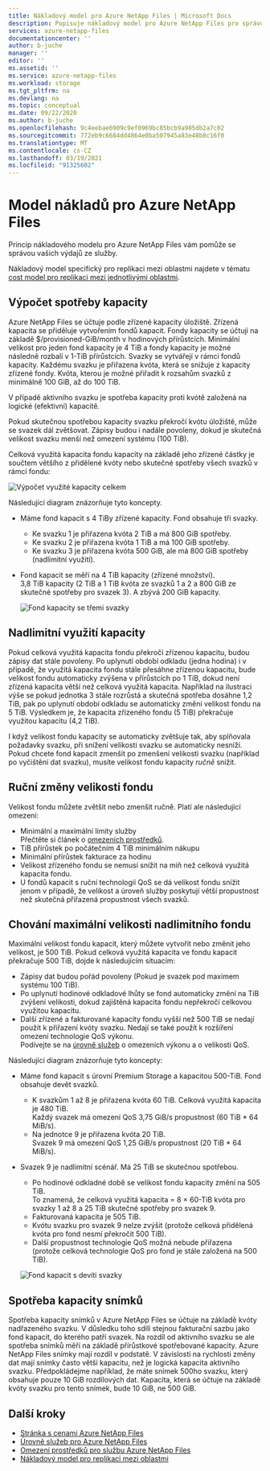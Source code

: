 ```yaml
---
title: Nákladový model pro Azure NetApp Files | Microsoft Docs
description: Popisuje nákladový model pro Azure NetApp Files pro správu nákladů ze služby.
services: azure-netapp-files
documentationcenter: ''
author: b-juche
manager: ''
editor: ''
ms.assetid: ''
ms.service: azure-netapp-files
ms.workload: storage
ms.tgt_pltfrm: na
ms.devlang: na
ms.topic: conceptual
ms.date: 09/22/2020
ms.author: b-juche
ms.openlocfilehash: 9c4eebae6909c9ef0969bc85bcb9a985db2a7c02
ms.sourcegitcommit: 772eb9c6684dd4864e0ba507945a83e48b8c16f0
ms.translationtype: MT
ms.contentlocale: cs-CZ
ms.lasthandoff: 03/19/2021
ms.locfileid: "91325602"
---
```

# <a name="cost-model-for-azure-netapp-files"></a>Model nákladů pro Azure NetApp Files 

Princip nákladového modelu pro Azure NetApp Files vám pomůže se správou vašich výdajů ze služby. 

Nákladový model specifický pro replikaci mezi oblastmi najdete v tématu [cost model pro replikaci mezi jednotlivými oblastmi](cross-region-replication-introduction.md#cost-model-for-cross-region-replication).

## <a name="calculation-of-capacity-consumption"></a>Výpočet spotřeby kapacity

Azure NetApp Files se účtuje podle zřízené kapacity úložiště.  Zřízená kapacita se přiděluje vytvořením fondů kapacit.  Fondy kapacity se účtují na základě $/provisioned-GiB/month v hodinových přírůstcích. Minimální velikost pro jeden fond kapacity je 4 TiB a fondy kapacity je možné následně rozbalí v 1-TiB přírůstcích. Svazky se vytvářejí v rámci fondů kapacity.  Každému svazku je přiřazena kvóta, která se snižuje z kapacity zřízené fondy. Kvóta, kterou je možné přiřadit k rozsahům svazků z minimálně 100 GiB, až do 100 TiB.  

V případě aktivního svazku je spotřeba kapacity proti kvótě založená na logické (efektivní) kapacitě.

Pokud skutečnou spotřebou kapacity svazku překročí kvótu úložiště, může se svazek dál zvětšovat. Zápisy budou i nadále povoleny, dokud je skutečná velikost svazku menší než omezení systému (100 TiB).  

Celková využitá kapacita fondu kapacity na základě jeho zřízené částky je součtem většího z přidělené kvóty nebo skutečné spotřeby všech svazků v rámci fondu: 

   ![Výpočet využité kapacity celkem](../media/azure-netapp-files/azure-netapp-files-total-used-capacity.png)

Následující diagram znázorňuje tyto koncepty.  
* Máme fond kapacit s 4 TiBy zřízené kapacity.  Fond obsahuje tři svazky.  
    * Ke svazku 1 je přiřazena kvóta 2 TiB a má 800 GiB spotřeby.  
    * Ke svazku 2 je přiřazena kvóta 1 TiB a má 100 GiB spotřeby.  
    * Ke svazku 3 je přiřazena kvóta 500 GiB, ale má 800 GiB spotřeby (nadlimitní využití).  
* Fond kapacit se měří na 4 TiB kapacity (zřízené množství).  
    3,8 TiB kapacity (2 TiB a 1 TiB kvóta ze svazků 1 a 2 a 800 GiB ze skutečné spotřeby pro svazek 3). A zbývá 200 GiB kapacity.

   ![Fond kapacity se třemi svazky](../media/azure-netapp-files/azure-netapp-files-capacity-pool-with-three-vols.png)

## <a name="overage-in-capacity-consumption"></a>Nadlimitní využití kapacity  

Pokud celková využitá kapacita fondu překročí zřízenou kapacitu, budou zápisy dat stále povoleny.  Po uplynutí období odkladu (jedna hodina) i v případě, že využitá kapacita fondu stále přesáhne zřízenou kapacitu, bude velikost fondu automaticky zvýšena v přírůstcích po 1 TiB, dokud není zřízená kapacita větší než celková využitá kapacita.  Například na ilustraci výše se pokud jednotka 3 stále rozrůstá a skutečná spotřeba dosáhne 1,2 TiB, pak po uplynutí období odkladu se automaticky změní velikost fondu na 5 TiB.  Výsledkem je, že kapacita zřízeného fondu (5 TiB) překračuje využitou kapacitu (4,2 TiB).  

I když velikost fondu kapacity se automaticky zvětšuje tak, aby splňovala požadavky svazku, při snížení velikosti svazku se automaticky nesníží. Pokud chcete fond kapacit zmenšit po zmenšení velikosti svazku (například po vyčištění dat svazku), musíte velikost fondu kapacity _ručně_ snížit.

## <a name="manual-changes-of-the-pool-size"></a>Ruční změny velikosti fondu  

Velikost fondu můžete zvětšit nebo zmenšit ručně. Platí ale následující omezení:
* Minimální a maximální limity služby  
    Přečtěte si článek o [omezeních prostředků](azure-netapp-files-resource-limits.md).
* TiB přírůstek po počátečním 4 TiB minimálním nákupu
* Minimální přírůstek fakturace za hodinu
* Velikost zřízeného fondu se nemusí snížit na míň než celková využitá kapacita fondu.
* U fondů kapacit s ruční technologií QoS se dá velikost fondu snížit jenom v případě, že velikost a úroveň služby poskytují větší propustnost než skutečná přiřazená propustnost všech svazků.

## <a name="behavior-of-maximum-size-pool-overage"></a>Chování maximální velikosti nadlimitního fondu   

Maximální velikost fondu kapacit, který můžete vytvořit nebo změnit jeho velikost, je 500 TiB.  Pokud celková využitá kapacita ve fondu kapacit překračuje 500 TiB, dojde k následujícím situacím:
* Zápisy dat budou pořád povoleny (Pokud je svazek pod maximem systému 100 TiB).
* Po uplynutí hodinové odkladové lhůty se fond automaticky změní na TiB zvýšení velikosti, dokud zajištěná kapacita fondu nepřekročí celkovou využitou kapacitu.
* Další zřízené a fakturované kapacity fondu vyšší než 500 TiB se nedají použít k přiřazení kvóty svazku. Nedají se také použít k rozšíření omezení technologie QoS výkonu.  
    Podívejte se na [úrovně služeb](azure-netapp-files-service-levels.md) o omezeních výkonu a o velikosti QoS.

Následující diagram znázorňuje tyto koncepty:
* Máme fond kapacit s úrovní Premium Storage a kapacitou 500-TiB. Fond obsahuje devět svazků.
    * K svazkům 1 až 8 je přiřazena kvóta 60 TiB.  Celková využitá kapacita je 480 TiB.  
        Každý svazek má omezení QoS 3,75 GiB/s propustnost (60 TiB * 64 MiB/s).  
    * Na jednotce 9 je přiřazena kvóta 20 TiB.  
        Svazek 9 má omezení QoS 1,25 GiB/s propustnost (20 TiB * 64 MiB/s).
* Svazek 9 je nadlimitní scénář. Má 25 TiB se skutečnou spotřebou.  
    * Po hodinové odkladné době se velikost fondu kapacity změní na 505 TiB.  
        To znamená, že celková využitá kapacita = 8 × 60-TiB kvóta pro svazky 1 až 8 a 25 TiB skutečné spotřeby pro svazek 9.
    * Fakturovaná kapacita je 505 TiB.
    * Kvótu svazku pro svazek 9 nelze zvýšit (protože celková přidělená kvóta pro fond nesmí překročit 500 TiB).
    * Další propustnost technologie QoS možná nebude přiřazena (protože celková technologie QoS pro fond je stále založená na 500 TiB).

   ![Fond kapacit s devíti svazky](../media/azure-netapp-files/azure-netapp-files-capacity-pool-with-nine-vols.png)

## <a name="capacity-consumption-of-snapshots"></a>Spotřeba kapacity snímků 

Spotřeba kapacity snímků v Azure NetApp Files se účtuje na základě kvóty nadřazeného svazku.  V důsledku toho sdílí stejnou fakturační sazbu jako fond kapacit, do kterého patří svazek.  Na rozdíl od aktivního svazku se ale spotřeba snímků měří na základě přírůstkové spotřebované kapacity.  Azure NetApp Files snímky mají rozdíl v podstatě. V závislosti na rychlosti změny dat mají snímky často větší kapacitu, než je logická kapacita aktivního svazku. Předpokládejme například, že máte snímek 500ho svazku, který obsahuje pouze 10 GiB rozdílových dat. Kapacita, která se účtuje na základě kvóty svazku pro tento snímek, bude 10 GiB, ne 500 GiB. 

## <a name="next-steps"></a>Další kroky

* [Stránka s cenami Azure NetApp Files](https://azure.microsoft.com/pricing/details/storage/netapp/)
* [Úrovně služeb pro Azure NetApp Files](azure-netapp-files-service-levels.md)
* [Omezení prostředků pro službu Azure NetApp Files](azure-netapp-files-resource-limits.md)
* [Nákladový model pro replikaci mezi oblastmi](cross-region-replication-introduction.md#cost-model-for-cross-region-replication)
